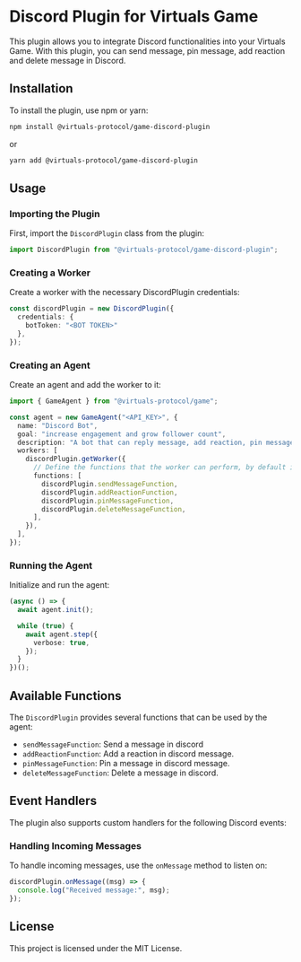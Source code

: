 # Discord Plugin for Virtuals Game

This plugin allows you to integrate Discord functionalities into your Virtuals Game. With this plugin, you can send message, pin message, add reaction and delete message in Discord.

## Installation

To install the plugin, use npm or yarn:

```bash
npm install @virtuals-protocol/game-discord-plugin
```

or

```bash
yarn add @virtuals-protocol/game-discord-plugin
```

## Usage

### Importing the Plugin

First, import the `DiscordPlugin` class from the plugin:

```typescript
import DiscordPlugin from "@virtuals-protocol/game-discord-plugin";
```

### Creating a Worker

Create a worker with the necessary DiscordPlugin credentials:

```typescript
const discordPlugin = new DiscordPlugin({
  credentials: {
    botToken: "<BOT TOKEN>"
  },
});
```

### Creating an Agent

Create an agent and add the worker to it:

```typescript
import { GameAgent } from "@virtuals-protocol/game";

const agent = new GameAgent("<API_KEY>", {
  name: "Discord Bot",
  goal: "increase engagement and grow follower count",
  description: "A bot that can reply message, add reaction, pin message and delete message in Discord.",
  workers: [
    discordPlugin.getWorker({
      // Define the functions that the worker can perform, by default it will use the all functions defined in the plugin
      functions: [
        discordPlugin.sendMessageFunction,
        discordPlugin.addReactionFunction,
        discordPlugin.pinMessageFunction,
        discordPlugin.deleteMessageFunction,
      ],
    }),
  ],
});
```

### Running the Agent

Initialize and run the agent:

```typescript
(async () => {
  await agent.init();

  while (true) {
    await agent.step({
      verbose: true,
    });
  }
})();
```

## Available Functions

The `DiscordPlugin` provides several functions that can be used by the agent:

- `sendMessageFunction`: Send a message in discord
- `addReactionFunction`: Add a reaction in discord message.
- `pinMessageFunction`: Pin a message in discord message.
- `deleteMessageFunction`: Delete a message in discord.

## Event Handlers
The plugin also supports custom handlers for the following Discord events:
### Handling Incoming Messages
To handle incoming messages, use the `onMessage` method to listen on:
```typescript
discordPlugin.onMessage((msg) => {
  console.log("Received message:", msg);
});
```

## License

This project is licensed under the MIT License.

